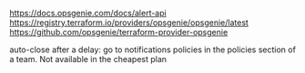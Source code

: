 https://docs.opsgenie.com/docs/alert-api
https://registry.terraform.io/providers/opsgenie/opsgenie/latest
https://github.com/opsgenie/terraform-provider-opsgenie


auto-close after a delay: go to notifications policies in the policies section of a team. Not available in the cheapest plan
